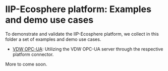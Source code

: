 # IIP-Ecosphere platform: Examples and demo use cases

To demonstrate and validate the IIP-Ecosphere platform, we collect in this folder a set of examples and demo use cases.

* [VDW OPC-UA](https://github.com/iip-ecosphere/platform/tree/main/platform/examples/examples.vdw/README.md): Utilizing the VDW OPC-UA server through the respective platform connector.

More to come soon.